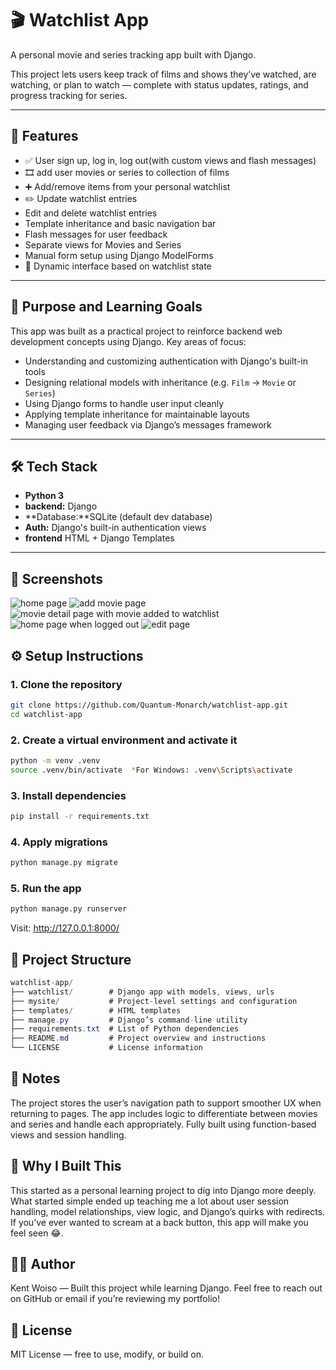 
# 🎬 Watchlist App

A personal movie and series tracking app built with Django.

This project lets users keep track of films and shows they’ve watched, are watching, or plan to watch — complete with status updates, ratings, and progress tracking for series.

---

## 🚀 Features

- ✅ User sign up, log in, log out(with custom views and flash messages)
- 🎞️ add user movies or series to collection of films
- ➕ Add/remove items from your personal watchlist
- ✏️ Update watchlist entries
- Edit and delete watchlist entries
- Template inheritance and basic navigation bar
- Flash messages for user feedback
- Separate views for Movies and Series
- Manual form setup using Django ModelForms
- 🔁 Dynamic interface based on watchlist state

---
## 🧠 Purpose and Learning Goals

This app was built as a practical project to reinforce backend web development concepts using Django. Key areas of focus:

- Understanding and customizing authentication with Django's built-in tools
- Designing relational models with inheritance (e.g. `Film` → `Movie` or `Series`)
- Using Django forms to handle user input cleanly
- Applying template inheritance for maintainable layouts
- Managing user feedback via Django’s messages framework

---

## 🛠️ Tech Stack

- **Python 3**
- **backend:** Django
- **Database:**SQLite (default dev database)
- **Auth:** Django's built-in authentication views
- **frontend** HTML + Django Templates

---
## 📸 Screenshots
![home page](image.png) 
![ add movie page](image-1.png)
![movie detail page with movie added to watchlist](image-2.png)
![home page when logged out](image-3.png)
![edit page](image-4.png)
## ⚙️ Setup Instructions

### 1. Clone the repository

```bash
git clone https://github.com/Quantum-Monarch/watchlist-app.git
cd watchlist-app
```


### 2. Create a virtual environment and activate it
```bash
python -m venv .venv
source .venv/bin/activate  *For Windows: .venv\Scripts\activate
```

### 3. Install dependencies
```bash
pip install -r requirements.txt
```

### 4. Apply migrations
```bash
python manage.py migrate
```

### 5. Run the app
```bash
python manage.py runserver
```
Visit: http://127.0.0.1:8000/

## 📁 Project Structure
```csharp
watchlist-app/
├── watchlist/        # Django app with models, views, urls
├── mysite/           # Project-level settings and configuration
├── templates/        # HTML templates
├── manage.py         # Django’s command-line utility
├── requirements.txt  # List of Python dependencies
├── README.md         # Project overview and instructions
└── LICENSE           # License information

```

##  📌 Notes

The project stores the user’s navigation path to support smoother UX when returning to pages.
The app includes logic to differentiate between movies and series and handle each appropriately.
Fully built using function-based views and session handling.

## 🧠 Why I Built This

This started as a personal learning project to dig into Django more deeply. What started simple ended up teaching me a lot about user session handling, model relationships, view logic, and Django’s quirks with redirects. If you’ve ever wanted to scream at a back button, this app will make you feel seen 😂.

## 🙋‍♂️ Author
Kent Woiso — Built this project while learning Django.
Feel free to reach out on GitHub or email if you’re reviewing my portfolio!

## 🪪 License

MIT License — free to use, modify, or build on.